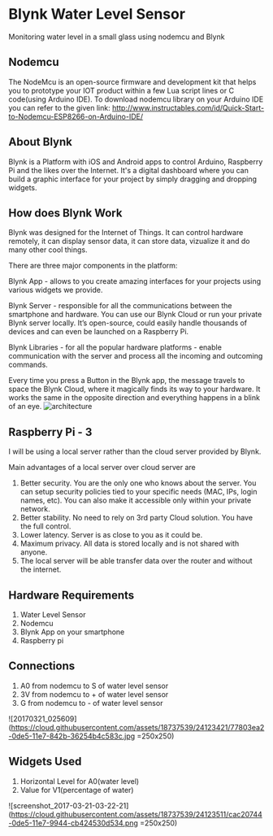 # Blynk Water Level Sensor
Monitoring water level in a small glass using nodemcu and Blynk

## Nodemcu
The NodeMcu is an open-source firmware and development kit that helps you to prototype your IOT product within a few Lua script lines or C code(using Arduino IDE).
To download nodemcu library on your Arduino IDE you can refer to the given link:
http://www.instructables.com/id/Quick-Start-to-Nodemcu-ESP8266-on-Arduino-IDE/

## About Blynk
Blynk is a Platform with iOS and Android apps to control Arduino, Raspberry Pi and the likes over the Internet.
It's a digital dashboard where you can build a graphic interface for your project by simply dragging and dropping widgets.

## How does Blynk Work
Blynk was designed for the Internet of Things. It can control hardware remotely, it can display sensor data, it can store data, vizualize it and do many other cool things.

There are three major components in the platform:

Blynk App - allows to you create amazing interfaces for your projects using various widgets we provide.

Blynk Server - responsible for all the communications between the smartphone and hardware. You can use our Blynk Cloud or run your private Blynk server locally. It’s open-source, could easily handle thousands of devices and can even be launched on a Raspberry Pi.

Blynk Libraries - for all the popular hardware platforms - enable communication with the server and process all the incoming and outcoming commands.

Every time you press a Button in the Blynk app, the message travels to space the Blynk Cloud, where it magically finds its way to your hardware. It works the same in the opposite direction and everything happens in a blink of an eye.
![architecture](https://cloud.githubusercontent.com/assets/18737539/24123343/1a23def8-0de5-11e7-8fb4-637e6474bf60.png)

## Raspberry Pi - 3
I will be using a local server rather than the cloud server provided by Blynk.

Main advantages of a local server over cloud server are
1. Better security. You are the only one who knows about the server. You can setup security policies tied to your specific needs (MAC, IPs, login names, etc). You can also make it accessible only within your private network.
2. Better stability. No need to rely on 3rd party Cloud solution. You have the full control.
3. Lower latency. Server is as close to you as it could be.
4. Maximum privacy. All data is stored locally and is not shared with anyone.
5. The local server will be able transfer data over the router and without the internet.
## Hardware Requirements
1. Water Level Sensor
2. Nodemcu
3. Blynk App on your smartphone
4. Raspberry pi 

## Connections
1. A0 from nodemcu to S of water level sensor
2. 3V from nodemcu to + of water level sensor
3. G from nodemcu to - of water level sensor

![20170321_025609](https://cloud.githubusercontent.com/assets/18737539/24123421/77803ea2-0de5-11e7-842b-36254b4c583c.jpg =250x250)

## Widgets Used 
1. Horizontal Level for A0(water level)
2. Value for V1(percentage of water)

![screenshot_2017-03-21-03-22-21](https://cloud.githubusercontent.com/assets/18737539/24123511/cac20744-0de5-11e7-9944-cb424530d534.png =250x250)
